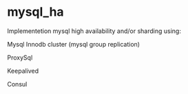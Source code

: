 # mysql_ha

Implementetion mysql high availability and/or sharding using:

Mysql Innodb cluster (mysql group replication)


ProxySql


Keepalived


Consul







